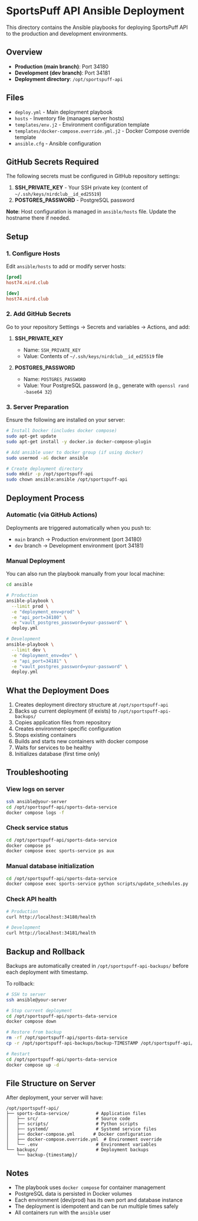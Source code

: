 # SportsPuff API Ansible Deployment

This directory contains the Ansible playbooks for deploying SportsPuff API to the production and development environments.

## Overview

- **Production (main branch)**: Port 34180
- **Development (dev branch)**: Port 34181
- **Deployment directory**: `/opt/sportspuff-api`

## Files

- `deploy.yml` - Main deployment playbook
- `hosts` - Inventory file (manages server hosts)
- `templates/env.j2` - Environment configuration template
- `templates/docker-compose.override.yml.j2` - Docker Compose override template
- `ansible.cfg` - Ansible configuration

## GitHub Secrets Required

The following secrets must be configured in GitHub repository settings:

1. **SSH_PRIVATE_KEY** - Your SSH private key (content of `~/.ssh/keys/nirdclub__id_ed25519`)
2. **POSTGRES_PASSWORD** - PostgreSQL password

**Note**: Host configuration is managed in `ansible/hosts` file. Update the hostname there if needed.

## Setup

### 1. Configure Hosts

Edit `ansible/hosts` to add or modify server hosts:

```ini
[prod]
host74.nird.club

[dev]
host74.nird.club
```

### 2. Add GitHub Secrets

Go to your repository Settings → Secrets and variables → Actions, and add:

1. **SSH_PRIVATE_KEY**
   - Name: `SSH_PRIVATE_KEY`
   - Value: Contents of `~/.ssh/keys/nirdclub__id_ed25519` file

2. **POSTGRES_PASSWORD**
   - Name: `POSTGRES_PASSWORD`
   - Value: Your PostgreSQL password (e.g., generate with `openssl rand -base64 32`)

### 3. Server Preparation

Ensure the following are installed on your server:

```bash
# Install Docker (includes docker compose)
sudo apt-get update
sudo apt-get install -y docker.io docker-compose-plugin

# Add ansible user to docker group (if using docker)
sudo usermod -aG docker ansible

# Create deployment directory
sudo mkdir -p /opt/sportspuff-api
sudo chown ansible:ansible /opt/sportspuff-api
```

## Deployment Process

### Automatic (via GitHub Actions)

Deployments are triggered automatically when you push to:
- `main` branch → Production environment (port 34180)
- `dev` branch → Development environment (port 34181)

### Manual Deployment

You can also run the playbook manually from your local machine:

```bash
cd ansible

# Production
ansible-playbook \
  --limit prod \
  -e "deployment_env=prod" \
  -e "api_port=34180" \
  -e "vault_postgres_password=your-password" \
  deploy.yml

# Development
ansible-playbook \
  --limit dev \
  -e "deployment_env=dev" \
  -e "api_port=34181" \
  -e "vault_postgres_password=your-password" \
  deploy.yml
```

## What the Deployment Does

1. Creates deployment directory structure at `/opt/sportspuff-api`
2. Backs up current deployment (if exists) to `/opt/sportspuff-api-backups/`
3. Copies application files from repository
4. Creates environment-specific configuration
5. Stops existing containers
6. Builds and starts new containers with docker compose
7. Waits for services to be healthy
8. Initializes database (first time only)

## Troubleshooting

### View logs on server

```bash
ssh ansible@your-server
cd /opt/sportspuff-api/sports-data-service
docker compose logs -f
```

### Check service status

```bash
cd /opt/sportspuff-api/sports-data-service
docker compose ps
docker compose exec sports-service ps aux
```

### Manual database initialization

```bash
cd /opt/sportspuff-api/sports-data-service
docker compose exec sports-service python scripts/update_schedules.py
```

### Check API health

```bash
# Production
curl http://localhost:34180/health

# Development
curl http://localhost:34181/health
```

## Backup and Rollback

Backups are automatically created in `/opt/sportspuff-api-backups/` before each deployment with timestamp.

To rollback:

```bash
# SSH to server
ssh ansible@your-server

# Stop current deployment
cd /opt/sportspuff-api/sports-data-service
docker compose down

# Restore from backup
rm -rf /opt/sportspuff-api/sports-data-service
cp -r /opt/sportspuff-api-backups/backup-TIMESTAMP /opt/sportspuff-api/sports-data-service

# Restart
cd /opt/sportspuff-api/sports-data-service
docker compose up -d
```

## File Structure on Server

After deployment, your server will have:

```
/opt/sportspuff-api/
├── sports-data-service/          # Application files
│   ├── src/                      # Source code
│   ├── scripts/                  # Python scripts
│   ├── systemd/                  # Systemd service files
│   ├── docker-compose.yml       # Docker configuration
│   ├── docker-compose.override.yml  # Environment override
│   └── .env                      # Environment variables
└── backups/                      # Deployment backups
    └── backup-{timestamp}/
```

## Notes

- The playbook uses `docker compose` for container management
- PostgreSQL data is persisted in Docker volumes
- Each environment (dev/prod) has its own port and database instance
- The deployment is idempotent and can be run multiple times safely
- All containers run with the `ansible` user
